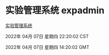 # 实验管理系统 expadmin
[实验管理系统](http://:56808/expadmin-782313d2-e1b1-4ea7-932e-3a55e6a1a4d0/)

2022年 04月 07日 星期四 22:20:02 CST

2022年 04月 07日 星期四 14:20:02 GMT
